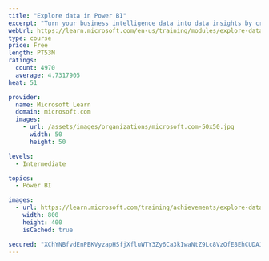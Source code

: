 ```yaml
---
title: "Explore data in Power BI"
excerpt: "Turn your business intelligence data into data insights by creating and configuring Power BI dashboards."
webUrl: https://learn.microsoft.com/en-us/training/modules/explore-data-power-bi/
type: course
price: Free
length: PT53M
ratings:
  count: 4970
  average: 4.7317905
heat: 51

provider:
  name: Microsoft Learn
  domain: microsoft.com
  images:
    - url: /assets/images/organizations/microsoft.com-50x50.jpg
      width: 50
      height: 50

levels:
  - Intermediate

topics:
  - Power BI

images:
  - url: https://learn.microsoft.com/training/achievements/explore-data-with-power-bi-desktop-social.png
    width: 800
    height: 400
    isCached: true

secured: "XChYNBfvdEnPBKVyzapHSfjXfluWTY3Zy6Ca3kIwaNtZ9Lc8VzOfE8EhCUDAJF6O351RgiXOEHr9aAI+S61B+YReTgK4SfaPVsMiqIUsFeSzScEFVGtdmUe5YZZbEJ8I9a5Vd0bVnEp/x32K6HU45N3QVUuojAWhJIOrDg+xNYP+xKA7L+jfNVCTcYTK3qGZw5eQmQnmG0ggKV7qpl5l0Dk8BcddKx/NiIBD5ggz57seU4LJMKai94k+HVpeWlAllEhn5V4W6Au+IziiK+n46FYkA4uvtW+4Tqqr8rj3sEOXC9MTv/si/LcDdJAsZSqGwzPjaRR0JayNvjrAgiJSikbZkFSIK3y/b6F/pyxep0dtp2TdSg+yVVHxye2a1mGuaoCapJGClJlC3R+YusM2Hd4HN0VIS/7nAD47v7Rz9I4=;yrBDZuaTJNxL1vFu/s8UVQ=="
---
```


